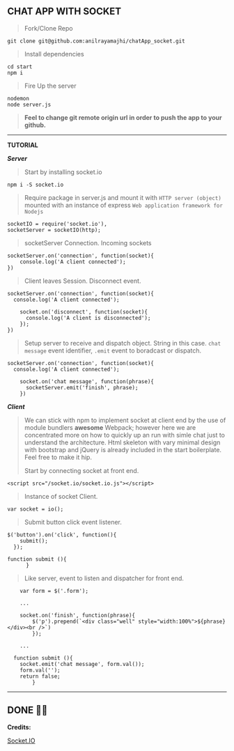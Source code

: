 CHAT APP WITH SOCKET
-

> Fork/Clone Repo

	git clone git@github.com:anilrayamajhi/chatApp_socket.git
	
> Install dependencies

	cd start
	npm i
	
> Fire Up the server

	nodemon 
	node server.js
		
> **Feel to change git remote origin url in order to push the app to your github.**
		
		
---
**TUTORIAL**

***Server***

> Start by installing socket.io

	npm i -S socket.io
	
> Require package in server.js and mount it with `HTTP server (object)` mounted with an instance of express `Web application framework for Nodejs`

	socketIO = require('socket.io'),
	socketServer = socketIO(http);
	
> socketServer Connection. Incoming sockets
		
	socketServer.on('connection', function(socket){
  		console.log('A client connected');
 	})
 	
> Client leaves Session. Disconnect event.

	socketServer.on('connection', function(socket){
	  console.log('A client connected');
	  
	    socket.on('disconnect', function(socket){
	      console.log('A client is disconnected');
	    });
	})
	
> Setup server to receive and dispatch object. String in this case. `chat message` event identifier, `.emit` event to boradcast or dispatch.

	socketServer.on('connection', function(socket){
	  console.log('A client connected');
	
	    socket.on('chat message', function(phrase){
	      socketServer.emit('finish', phrase);
	    })
	    


***Client***

> We can stick with npm to implement socket at client end by the use of module bundlers **awesome** Webpack; however here we are concentrated more on how to quickly up an run with simle chat just to understand the architecture. Html skeleton with vary minimal design with bootstrap and jQuery is already included in the start boilerplate. Feel free to make it hip. 
> 
> Start by connecting socket at front end.

	<script src="/socket.io/socket.io.js"></script>
	
> Instance of socket Client.

	var socket = io();
	
> Submit button click event listener.

	$('button').on('click', function(){
        submit();
      });
      
	function submit (){
          }
          
> Like server, event to listen and dispatcher for front end.

		var form = $('.form');
		
		...
		
		socket.on('finish', function(phrase){
	        $('p').prepend(`<div class="well" style="width:100%">${phrase}</div><br />`)
      		});
      	
      	...	

      function submit (){
        socket.emit('chat message', form.val());
        form.val('');
        return false;
  			}
  			
---
DONE  🤘🏿
-

**Credits:**

[Socket.IO](https://socket.io/)
